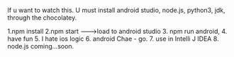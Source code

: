 If u want to watch this. U must install android studio, node.js, python3, jdk, through the chocolatey.

1.npm install
2.npm start --->load to android studio 
3. npm run android,
4. have fun
5. I hate ios logic
6. android Chae - go.
7. use in Intelli J IDEA
8. node.js coming...soon.

